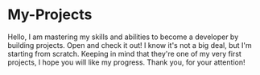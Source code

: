 # My-Projects
Hello, I am mastering my skills and abilities to become a developer by building projects. Open and check it out!  I know it's not a big deal, but I'm starting from scratch. Keeping in mind that they're one of my very first projects, I hope you will like my progress.  Thank you, for your attention!
